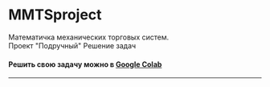 # MMTSproject
<html>
  <body>
    Математичка механических торговых систем. <br>Проект "Подручный"
    Решение задач</h3>
		<h4>Решить свою задачу можно в <a href="https://colab.research.google.com/drive/1xLtdHvt_uzSe5WTcJyDnWl29NNuvlmEE?usp=sharing">Google Colab</a> </h4>
		<hr>
    

